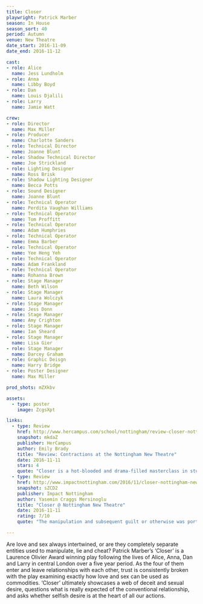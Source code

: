 ```yaml
---
title: Closer
playwright: Patrick Marber
season: In House
season_sort: 40
period: Autumn
venue: New Theatre
date_start: 2016-11-09
date_end: 2016-11-12

cast:
- role: Alice
  name: Jess Lundholm
- role: Anna
  name: Libby Boyd
- role: Dan
  name: Louis Djalili
- role: Larry
  name: Jamie Watt

crew:
- role: Director
  name: Max Miller
- role: Producer
  name: Charlotte Sanders
- role: Technical Director
  name: Joanne Blunt
- role: Shadow Technical Director
  name: Joe Strickland
- role: Lighting Designer
  name: Ross Brisk
- role: Shadow Lighting Designer
  name: Becca Potts
- role: Sound Designer
  name: Joanne Blunt
- role: Technical Operator
  name: Perdita Vaughan Williams
- role: Technical Operator
  name: Tom Proffitt
- role: Technical Operator
  name: Adam Humphries
- role: Technical Operator
  name: Emma Barber
- role: Technical Operator
  name: Yee Heng Yeh
- role: Technical Operator
  name: Adam Frankland
- role: Technical Operator
  name: Rohanna Brown
- role: Stage Manager
  name: Beth Wilson
- role: Stage Manager
  name: Laura Wolczyk
- role: Stage Manager
  name: Jess Donn
- role: Stage Manager
  name: Amy Crighton
- role: Stage Manager
  name: Ian Sheard
- role: Stage Manager
  name: Lisa Gier
- role: Stage Manager
  name: Darcey Graham
- role: Graphic Deisgn
  name: Harry Bridge
- role: Poster Designer
  name: Max Miller

prod_shots: mZXkbv

assets:
  - type: poster
    image: ZcgsXpt

links:
  - type: Review
    href: http://www.hercampus.com/school/nottingham/review-closer-nottingham-new-theatre
    snapshot: mkdaZ
    publisher: HerCampus 
    author: Emily Brady
    title: "Review: Contractions at the Nottingham New Theatre"
    date: 2016-11-11
    stars: 4
    quote: "Closer is a hot-blooded and drama-filled masterclass in student theatre, [...] brought to life with striking honesty."
  - type: Review
    href: http://www.impactnottingham.com/2016/11/closer-nottingham-new-theatre/
    snapshot: sZCD2
    publisher: Impact Nottingham
    author: Yasemin Craggs Mersinoglu
    title: "Closer @ Nottingham New Theatre"
    date: 2016-11-11
    rating: 7/10
    quote: "The manipulation and subsequent guilt or otherwise was portrayed with genuine feeling and each actor’s dedication to the performance was well received by the audience."

---
```


Are love and sex always intertwined, or are they completely separate entities used to manipulate, lie and cheat? Patrick Marber’s ‘Closer’ is a Laurence Olivier Award winning play following the lives of Alice, Anna, Dan and Larry in central London over a five year period. As the four of them enter and leave relationships with each other, trust is consistently broken with the play examining exactly how love and sex can be used as commodities. ‘Closer’ ultimately showcases a web of deceit and sexual desire, questions what is really expected of the conventional relationship, and asks whether selfish desire is at the heart of all our actions.
